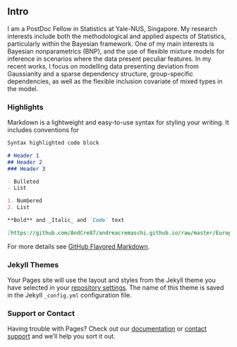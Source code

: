 ## Intro

I am a PostDoc Fellow in Statistics at Yale-NUS, Singapore.
My research interests include both the methodological and applied aspects of Statistics,
particularly within the Bayesian framework.
One of my main interests is Bayesian nonparametrics (BNP), and the use of flexible mixture
models for inference in scenarios where the data present peculiar features. In my recent
works, I focus on modelling data presenting deviation from Gaussianity and a sparse
dependency structure, group-specific dependencies, as well as the flexible inclusion covariate of
mixed types in the model.

### Highlights

Markdown is a lightweight and easy-to-use syntax for styling your writing. It includes conventions for

```markdown
Syntax highlighted code block

# Header 1
## Header 2
### Header 3

- Bulleted
- List

1. Numbered
2. List

**Bold** and _Italic_ and `Code` text

[https://github.com/AndCre87/andreacremaschi.github.io/raw/master/EuropeCV_Cremaschi.pdf](url) and ![Image](src)
```

For more details see [GitHub Flavored Markdown](https://guides.github.com/features/mastering-markdown/).

### Jekyll Themes

Your Pages site will use the layout and styles from the Jekyll theme you have selected in your [repository settings](https://github.com/AndCre87/andreacremaschi.github.io/settings). The name of this theme is saved in the Jekyll `_config.yml` configuration file.

### Support or Contact

Having trouble with Pages? Check out our [documentation](https://help.github.com/categories/github-pages-basics/) or [contact support](https://github.com/contact) and we’ll help you sort it out.
